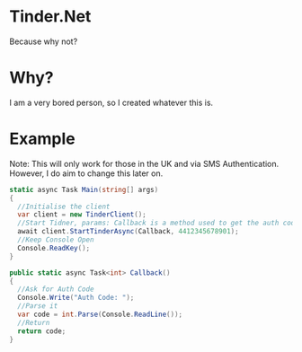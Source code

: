 # Tinder.Net
Because why not?

# Why?
I am a very bored person, so I created whatever this is.

# Example
Note: This will only work for those in the UK and via SMS Authentication. However, I do aim to change this later on.

```cs
static async Task Main(string[] args)
{
  //Initialise the client
  var client = new TinderClient();
  //Start Tidner, params: Callback is a method used to get the auth code from the user and the number is in format <AreaCode><FullNumber>
  await client.StartTinderAsync(Callback, 4412345678901);
  //Keep Console Open
  Console.ReadKey();
}

public static async Task<int> Callback()
{
  //Ask for Auth Code
  Console.Write("Auth Code: ");
  //Parse it
  var code = int.Parse(Console.ReadLine());
  //Return
  return code;
}
```
